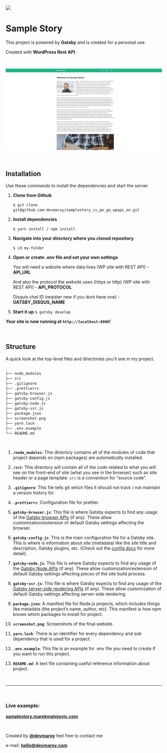 <img src="src/images/logo.png" width="100">

# **Sample Story**

This project is powered by **Gatsby** and is created for a personal use.

Created with **WordPress Rest API**.

<br>

![](screenshot.png)

<br>

## Installation

Use these commands to install the dependencies and start the server.

1. **Clone from Github**

   ```
   $ git clone git@github.com:devmaroy/samplestory_cu_pe_ga_wpapi_en.git
   ```

2. **Install dependencies**
   ```
   $ yarn install / npm install
   ```
3. **Navigate into your directory where you cloned repository**

   ```
   $ cd my-folder
   ```

4. **Open or create .env file and set your own settings**

   You will need a website where data lives (WP site with REST API) - **API_URL**

   And also the protocol the website uses (https or http) (WP site with REST API) - **API_PROTOCOL**

   Disquis chat ID (reqister new if you dont have one) - **GATSBY_DISQUS_NAME**

5. **Start it up** `$ gatsby develop` <br>

**Your site is now running at `http://localhost:8000`!**

<br>

## Structure

A quick look at the top-level files and directories you'll see in my project.

    .
    ├── node_modules
    ├── src
    ├── .gitignore
    ├── .prettierrc
    ├── gatsby-browser.js
    ├── gatsby-config.js
    ├── gatsby-node.js
    ├── gatsby-ssr.js
    ├── package.json
    ├── screenshot.png
    ├── yarn.lock
    ├── .env.example
    └── README.md

<br>

1.  **`/node_modules`**: This directory contains all of the modules of code that project depends on (npm packages) are automatically installed.

2.  **`/src`**: This directory will contain all of the code related to what you will see on the front-end of site (what you see in the browser) such as site header or a page template. `src` is a convention for “source code”.

3.  **`.gitignore`**: This file tells git which files it should not track / not maintain a version history for.

4.  **`.prettierrc`**: Configuration file for prettier.

5.  **`gatsby-browser.js`**: This file is where Gatsby expects to find any usage of the [Gatsby browser APIs](https://www.gatsbyjs.org/docs/browser-apis/) (if any). These allow customization/extension of default Gatsby settings affecting the browser.

6.  **`gatsby-config.js`**: This is the main configuration file for a Gatsby site. This is where is information about site (metadata) like the site title and description, Gatsby plugins, etc. (Check out the [config docs](https://www.gatsbyjs.org/docs/gatsby-config/) for more detail).

7.  **`gatsby-node.js`**: This file is where Gatsby expects to find any usage of the [Gatsby Node APIs](https://www.gatsbyjs.org/docs/node-apis/) (if any). These allow customization/extension of default Gatsby settings affecting pieces of the site build process.

8.  **`gatsby-ssr.js`**: This file is where Gatsby expects to find any usage of the [Gatsby server-side rendering APIs](https://www.gatsbyjs.org/docs/ssr-apis/) (if any). These allow customization of default Gatsby settings affecting server-side rendering.

9.  **`package.json`**: A manifest file for Node.js projects, which includes things like metadata (the project’s name, author, etc). This manifest is how npm knows which packages to install for project.

10. **`screenshot.png`**: Screenshots of the final website.

11. **`yarn.lock`**: There is an identifier for every dependency and sub dependency that is used for a project.

12. **`.env.example`**: This file is an example for .env file you need to create if you want to run this project.

13. **`README.md`**: A text file containing useful reference information about project.

<br>

<hr>

<br>

### Live example:

**[samplestory.marekmatejovic.com](https://samplestory.marekmatejovic.com)**

<br>

Created by **[@devmaroy](https://twitter.com/devmaroy)** feel free to contact me

e-mail: **[hello@devmaroy.com](mailto:hello@devmaroy.com?subject=[GitHub]%20samplestory_cu_pe_ga_wpapi_en.git)**
